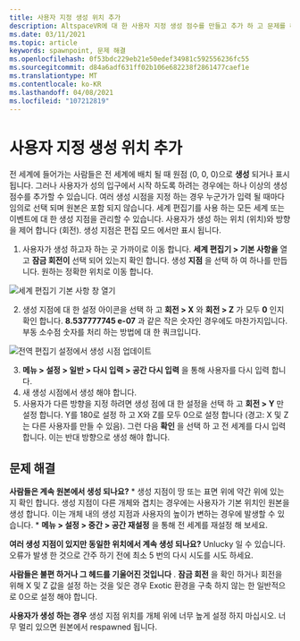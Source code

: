 ```yaml
---
title: 사용자 지정 생성 위치 추가
description: AltspaceVR에 대 한 사용자 지정 생성 점수를 만들고 추가 하 고 문제를 해결 하는 방법에 대해 알아봅니다.
ms.date: 03/11/2021
ms.topic: article
keywords: spawnpoint, 문제 해결
ms.openlocfilehash: 0f53bdc229eb21e50edef34981c592556236fc55
ms.sourcegitcommit: d84a6adf631ff02b106e682238f2861477caef1e
ms.translationtype: MT
ms.contentlocale: ko-KR
ms.lasthandoff: 04/08/2021
ms.locfileid: "107212819"
---
```

# <a name="adding-custom-spawn-points"></a>사용자 지정 생성 위치 추가

전 세계에 들어가는 사람들은 전 세계에 배치 될 때 원점 (0, 0, 0)으로 **생성** 되거나 표시 됩니다. 그러나 사용자가 성의 입구에서 시작 하도록 하려는 경우에는 하나 이상의 생성 점수를 추가할 수 있습니다. 여러 생성 시점을 지정 하는 경우 누군가가 입력 될 때마다 임의로 선택 되며 원본은 포함 되지 않습니다. 세계 편집기를 사용 하는 모든 세계 또는 이벤트에 대 한 생성 지점을 관리할 수 있습니다. 사용자가 생성 하는 위치 (위치)와 방향을 제어 합니다 (회전). 생성 지점은 편집 모드 에서만 표시 됩니다. 

1. 사용자가 생성 하고자 하는 곳 가까이로 이동 합니다. **세계 편집기 > 기본 사항을** 열고 **잠금 회전이** 선택 되어 있는지 확인 합니다. 생성 **지점** 을 선택 하 여 하나를 만듭니다. 원하는 정확한 위치로 이동 합니다.

![세계 편집기 기본 사항 창 열기](images/spawn-points-img-01.png)

2. 생성 지점에 대 한 설정 아이콘을 선택 하 고 **회전 > X** 와 **회전 > Z** 가 모두 **0** 인지 확인 합니다. **8.537777745 e-07** 과 같은 작은 숫자인 경우에도 마찬가지입니다. 부동 소수점 숫자를 처리 하는 방법에 대 한 쿼크입니다.

![전역 편집기 설정에서 생성 시점 업데이트](images/spawn-points-img-02.png)

3. **메뉴 > 설정 > 일반 > 다시 입력 > 공간 다시 입력** 을 통해 사용자를 다시 입력 합니다.
4. 새 생성 시점에서 생성 해야 합니다.
5. 사용자가 다른 방향을 지정 하려면 생성 점에 대 한 설정을 선택 하 고 **회전 > Y** 만 설정 합니다. Y를 180로 설정 하 고 X와 Z를 모두 0으로 설정 합니다 (경고: X 및 Z는 다른 사용자를 만들 수 있음). 그런 다음 **확인** 을 선택 하 고 전 세계를 다시 입력 합니다. 이는 반대 방향으로 생성 해야 합니다. 

## <a name="troubleshooting"></a>문제 해결

**사람들은 계속 원본에서 생성 되나요?**
    * 생성 지점이 땅 또는 표면 위에 약간 위에 있는지 확인 합니다. 생성 지점이 다른 개체와 겹치는 경우에는 사용자가 기본 위치인 원본을 생성 합니다. 이는 개체 내의 생성 지점과 사용자의 높이가 변하는 경우에 발생할 수 있습니다. 
    * **메뉴 > 설정 > 중간 > 공간 재설정** 을 통해 전 세계를 재설정 해 보세요.

**여러 생성 지점이 있지만 동일한 위치에서 계속 생성 되나요?**
Unlucky 일 수 있습니다. 오류가 발생 한 것으로 간주 하기 전에 최소 5 번의 다시 시도를 시도 하세요. 

**사람들은 불편 하거나 그 헤드를 기울어진 것입니다** . **잠금 회전** 을 확인 하거나 회전을 위해 X 및 Z 값을 설정 하는 것을 잊은 경우 Exotic 환경을 구축 하지 않는 한 일반적으로 0으로 설정 해야 합니다. 

**사용자가 생성 하는 경우**
생성 지점 위치를 개체 위에 너무 높게 설정 하지 마십시오. 너무 멀리 있으면 원본에서 respawned 됩니다.